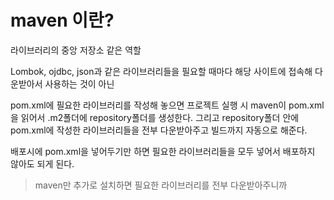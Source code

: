# maven 이란?

라이브러리의 중앙 저장소 같은 역할

Lombok, ojdbc, json과 같은 라이브러리들을 필요할 때마다 해당 사이트에 접속해 다운받아서 사용하는 것이 아닌

pom.xml에 필요한 라이브러리를 작성해 놓으면 프로젝트 실행 시 maven이 pom.xml을 읽어서 .m2폴더에 repository폴더를 생성한다.
그리고 repository폴더 안에 pom.xml에 작성한 라이브러리들을 전부 다운받아주고 빌드까지 자동으로 해준다.

배포시에 pom.xml을 넣어두기만 하면 필요한 라이브러리들을 모두 넣어서 배포하지 않아도 되게 된다.

> maven만 추가로 설치하면 필요한 라이브러리를 전부 다운받아주니까
